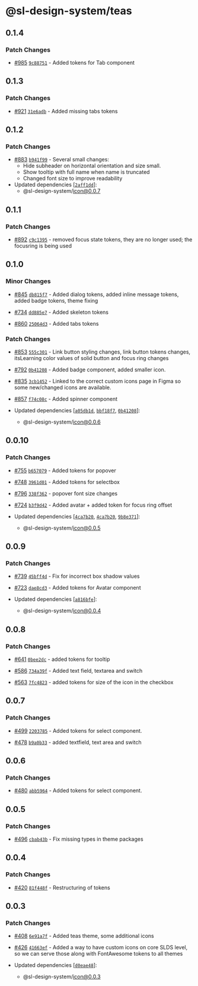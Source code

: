 # @sl-design-system/teas

## 0.1.4

### Patch Changes

- [#985](https://github.com/sl-design-system/components/pull/985) [`9c88751`](https://github.com/sl-design-system/components/commit/9c887516bacb0a335d8d2283e47d9a78f359a334) - Added tokens for Tab component

## 0.1.3

### Patch Changes

- [#921](https://github.com/sl-design-system/components/pull/921) [`31e6adb`](https://github.com/sl-design-system/components/commit/31e6adb4272490837d9adb4aec2343b960edd436) - Added missing tabs tokens

## 0.1.2

### Patch Changes

- [#883](https://github.com/sl-design-system/components/pull/883) [`b941f99`](https://github.com/sl-design-system/components/commit/b941f9943782a5a823bac0bf8433bb77c664e752) - Several small changes:
  - Hide subheader on horizontal orientation and size small.
  - Show tooltip with full name when name is truncated
  - Changed font size to improve readability
- Updated dependencies [[`2aff1dd`](https://github.com/sl-design-system/components/commit/2aff1dd7aa946cb2ee998d7d121ab585ca9ad39b)]:
  - @sl-design-system/icon@0.0.7

## 0.1.1

### Patch Changes

- [#892](https://github.com/sl-design-system/components/pull/892) [`c9c1395`](https://github.com/sl-design-system/components/commit/c9c1395c60eeb958dd25098e85c94818fac635bc) - removed focus state tokens, they are no longer used; the focusring is being used

## 0.1.0

### Minor Changes

- [#845](https://github.com/sl-design-system/components/pull/845) [`db815f7`](https://github.com/sl-design-system/components/commit/db815f7be2efe533d347c6508cc60a98dc459fd2) - Added dialog tokens, added inline message tokens, added badge tokens, theme fixing

- [#734](https://github.com/sl-design-system/components/pull/734) [`dd885e7`](https://github.com/sl-design-system/components/commit/dd885e7be09821cac9f66d60ef463017677703bc) - Added skeleton tokens

- [#860](https://github.com/sl-design-system/components/pull/860) [`25064d3`](https://github.com/sl-design-system/components/commit/25064d3adbcc324851768f1fe91637b98f2a702e) - Added tabs tokens

### Patch Changes

- [#853](https://github.com/sl-design-system/components/pull/853) [`555c301`](https://github.com/sl-design-system/components/commit/555c301f416a7a35dad4f167b21b91f0c735ce51) - Link button styling changes, link button tokens changes, itsLearning color values of solid button and focus ring changes

- [#792](https://github.com/sl-design-system/components/pull/792) [`0b41208`](https://github.com/sl-design-system/components/commit/0b41208f390b27e3738e0d81258abeaa18e19a0f) - Added badge component, added smaller icon.

- [#835](https://github.com/sl-design-system/components/pull/835) [`3cb1452`](https://github.com/sl-design-system/components/commit/3cb1452546a717f475c628077301ce218165cb9e) - Linked to the correct custom icons page in Figma so some new/changed icons are available.

- [#857](https://github.com/sl-design-system/components/pull/857) [`f74c08c`](https://github.com/sl-design-system/components/commit/f74c08ce722574ec4b14b80f300340bc34fc3160) - Added spinner component

- Updated dependencies [[`a05db1d`](https://github.com/sl-design-system/components/commit/a05db1dcc19153ce0c843782c6d5aff46a992acf), [`bbf18f7`](https://github.com/sl-design-system/components/commit/bbf18f7453debffe8f3bebf096a0552b8df60500), [`0b41208`](https://github.com/sl-design-system/components/commit/0b41208f390b27e3738e0d81258abeaa18e19a0f)]:
  - @sl-design-system/icon@0.0.6

## 0.0.10

### Patch Changes

- [#755](https://github.com/sl-design-system/components/pull/755) [`b657079`](https://github.com/sl-design-system/components/commit/b657079044ed53a9b49d4374a08bdc3a32179eeb) - Added tokens for popover

- [#748](https://github.com/sl-design-system/components/pull/748) [`3961d01`](https://github.com/sl-design-system/components/commit/3961d017961898dd5a2a951d31d4730d01e06bb9) - Added tokens for selectbox

- [#796](https://github.com/sl-design-system/components/pull/796) [`338f362`](https://github.com/sl-design-system/components/commit/338f3629828a9d9d833f510eb35e549257a0dabe) - popover font size changes

- [#724](https://github.com/sl-design-system/components/pull/724) [`b3f9d42`](https://github.com/sl-design-system/components/commit/b3f9d42945c7b427105353ede3cf74ba3191792d) - Added avatar + added token for focus ring offset

- Updated dependencies [[`4ca7b20`](https://github.com/sl-design-system/components/commit/4ca7b20ee7d09ee2ccfcf2743fd48f00a8207e39), [`4ca7b20`](https://github.com/sl-design-system/components/commit/4ca7b20ee7d09ee2ccfcf2743fd48f00a8207e39), [`9b8e371`](https://github.com/sl-design-system/components/commit/9b8e371932fbe979f3250e07c605ad39239d4f82)]:
  - @sl-design-system/icon@0.0.5

## 0.0.9

### Patch Changes

- [#739](https://github.com/sl-design-system/components/pull/739) [`45bff4d`](https://github.com/sl-design-system/components/commit/45bff4d60a32f4d46d8c9c99200efeaa1be6a2f0) - Fix for incorrect box shadow values

- [#723](https://github.com/sl-design-system/components/pull/723) [`dae8cd3`](https://github.com/sl-design-system/components/commit/dae8cd300a29df1f52eb0560bfc79574424e2b72) - Added tokens for Avatar component

- Updated dependencies [[`a816bfe`](https://github.com/sl-design-system/components/commit/a816bfec8e3459cc3b12def88922a421345768f0)]:
  - @sl-design-system/icon@0.0.4

## 0.0.8

### Patch Changes

- [#641](https://github.com/sl-design-system/components/pull/641) [`0bee2dc`](https://github.com/sl-design-system/components/commit/0bee2dcaeff1b0648cfb2da397e7e8046007bea9) - added tokens for tooltip

- [#586](https://github.com/sl-design-system/components/pull/586) [`734a39f`](https://github.com/sl-design-system/components/commit/734a39fb38b83e307686e76ff39d191772dbb541) - Added text field, textarea and switch

- [#563](https://github.com/sl-design-system/components/pull/563) [`7fc4823`](https://github.com/sl-design-system/components/commit/7fc482392ab89ca8cb15f0c9254b6758f6171baa) - added tokens for size of the icon in the checkbox

## 0.0.7

### Patch Changes

- [#499](https://github.com/sl-design-system/components/pull/499) [`2203785`](https://github.com/sl-design-system/components/commit/22037855352e444362e42ebfebf9e6d1295bada1) - Added tokens for select component.

- [#478](https://github.com/sl-design-system/components/pull/478) [`b9a0b33`](https://github.com/sl-design-system/components/commit/b9a0b338b4e4047dbd809e501c163fa97a39130e) - added textfield, text area and switch

## 0.0.6

### Patch Changes

- [#480](https://github.com/sl-design-system/components/pull/480) [`abb5964`](https://github.com/sl-design-system/components/commit/abb5964e20773add8d8f7a2837bb3fc84018f9ac) - Added tokens for select component.

## 0.0.5

### Patch Changes

- [#496](https://github.com/sl-design-system/components/pull/496) [`cbab43b`](https://github.com/sl-design-system/components/commit/cbab43b434bd82ea4cacf490034960f554bccc28) - Fix missing types in theme packages

## 0.0.4

### Patch Changes

- [#420](https://github.com/sl-design-system/components/pull/420) [`81f448f`](https://github.com/sl-design-system/components/commit/81f448f5e00897ab4aac32961fe301f2657709a3) - Restructuring of tokens

## 0.0.3

### Patch Changes

- [#408](https://github.com/sl-design-system/components/pull/408) [`6e91a7f`](https://github.com/sl-design-system/components/commit/6e91a7fa927e8e8f8185da6f14b2bb5c0a00f773) - Added teas theme, some additional icons

- [#426](https://github.com/sl-design-system/components/pull/426) [`41663ef`](https://github.com/sl-design-system/components/commit/41663efecec6241a17aa262b4b8c7d52609f16dd) - Added a way to have custom icons on core SLDS level, so we can serve those along with FontAwesome tokens to all themes

- Updated dependencies [[`d0eae48`](https://github.com/sl-design-system/components/commit/d0eae48a112ec6c096ca6f3804cb248a390f04c8)]:
  - @sl-design-system/icon@0.0.3
